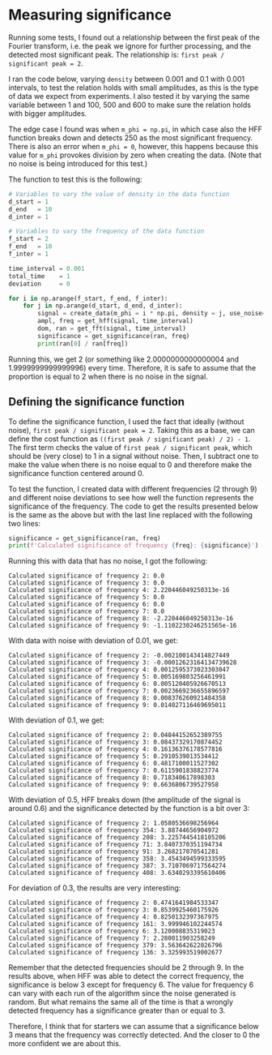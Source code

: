 # Measuring significance
Running some tests, I found out a relationship between the first peak of the Fourier transform, i.e. the peak we ignore for further processing, and the detected most significant peak. The relationship is: `first peak / significant peak = 2`.

I ran the code below, varying `density` between 0.001 and 0.1 with 0.001 intervals, to test the relation holds with small amplitudes, as this is the type of data we expect from experiments. I also tested it by varying the same variable between 1 and 100, 500 and 600 to make sure the relation holds with bigger amplitudes.

The edge case I found was when `m_phi = np.pi`, in which case also the HFF function breaks down and detects 250 as the most significant frequency. There is also an error when `m_phi = 0`, however, this happens because this value for `m_phi` provokes division by zero when creating the data. (Note that no noise is being introduced for this test.)

The function to test this is the following:

```python
# Variables to vary the value of density in the data function
d_start = 1
d_end   = 10
d_inter = 1

# Variables to vary the frequency of the data function
f_start = 2
f_end   = 10
f_inter = 1

time_interval = 0.001 
total_time    = 1
deviation     = 0

for i in np.arange(f_start, f_end, f_inter):
    for j in np.arange(d_start, d_end, d_inter):
        signal = create_data(m_phi = i * np.pi, density = j, use_noise=False, deviation=deviation, time_interval=time_interval, total_time=total_time)
        ampl, freq = get_hff(signal, time_interval) 
        dom, ran = get_fft(signal, time_interval)
        significance = get_significance(ran, freq)
        print(ran[0] / ran[freq])
```

Running this, we get 2 (or something like 2.0000000000000004 and 1.9999999999999996) every time. Therefore, it is safe to assume that the proportion is equal to 2 when there is no noise in the signal.

## Defining the significance function
To define the significance function, I used the fact that ideally (without noise), `first peak / significant peak = 2`. Taking this as a base, we can define the cost function as `((first peak / significant peak) / 2) - 1`. The first term checks the value of `first peak / significant peak`, which should be (very close) to 1 in a signal without noise. Then, I subtract one to make the value when there is no noise equal to 0 and therefore make the significance function centered around 0. 

To test the function, I created data with different frequencies (2 through 9) and different noise deviations to see how well the function represents the significance of the frequency. The code to get the results presented below is the same as the above but with the last line replaced with the following two lines:
```python
significance = get_significance(ran, freq)
print(f'Calculated significance of frequency {freq}: {significance}')
```

Running this with data that has no noise, I got the following:
```
Calculated significance of frequency 2: 0.0
Calculated significance of frequency 3: 0.0
Calculated significance of frequency 4: 2.220446049250313e-16
Calculated significance of frequency 5: 0.0
Calculated significance of frequency 6: 0.0
Calculated significance of frequency 7: 0.0
Calculated significance of frequency 8: -2.220446049250313e-16
Calculated significance of frequency 9: -1.1102230246251565e-16
```

With data with noise with deviation of 0.01, we get:
```
Calculated significance of frequency 2: -0.002100143414827449
Calculated significance of frequency 3: -0.00012623164134739628
Calculated significance of frequency 4: 0.0012595373023303047
Calculated significance of frequency 5: 0.005169803256461991
Calculated significance of frequency 6: 0.005120405926670513
Calculated significance of frequency 7: 0.0023669236655896597
Calculated significance of frequency 8: 0.008376260921484358
Calculated significance of frequency 9: 0.014027116469695011
```

With deviation of 0.1, we get:
```
Calculated significance of frequency 2: 0.04844152652389755
Calculated significance of frequency 3: 0.08437329170874452
Calculated significance of frequency 4: 0.16136376178577816
Calculated significance of frequency 5: 0.2910539013534412
Calculated significance of frequency 6: 0.4817100011527302
Calculated significance of frequency 7: 0.6115901838823774
Calculated significance of frequency 8: 0.718340617898303
Calculated significance of frequency 9: 0.6636806739527958
```

With deviation of 0.5, HFF breaks down (the amplitude of the signal is around 0.6) and the significance detected by the function is a bit over 3:
```
Calculated significance of frequency 2: 1.0580536698256964
Calculated significance of frequency 354: 3.88744656904972
Calculated significance of frequency 208: 3.2257445418105206
Calculated significance of frequency 71: 3.8407370351194734
Calculated significance of frequency 91: 3.268217070541281
Calculated significance of frequency 358: 3.4543494599333595
Calculated significance of frequency 387: 3.7107069717564274
Calculated significance of frequency 408: 3.6340293395610406
```

For deviation of 0.3, the results are very interesting:
```
Calculated significance of frequency 2: 0.4741641984533347
Calculated significance of frequency 3: 0.8539925460175926
Calculated significance of frequency 4: 0.8250132397367975
Calculated significance of frequency 161: 3.999946102244574
Calculated significance of frequency 6: 3.120008835319023
Calculated significance of frequency 7: 2.280011903258249
Calculated significance of frequency 379: 3.563642622026796
Calculated significance of frequency 136: 3.325993519002677
```
Remember that the detected frequencies should be 2 through 9. In the results above, when HFF was able to detect the correct frequency, the significance is below 3 except for frequency 6. The value for frequency 6 can vary with each run of the algorithm since the noise generated is random. But what remains the same all of the time is that a wrongly detected frequency has a significance greater than or equal to 3. 

Therefore, I think that for starters we can assume that a significance below 3 means that the frequency was correctly detected. And the closer to 0 the more confident we are about this. 
